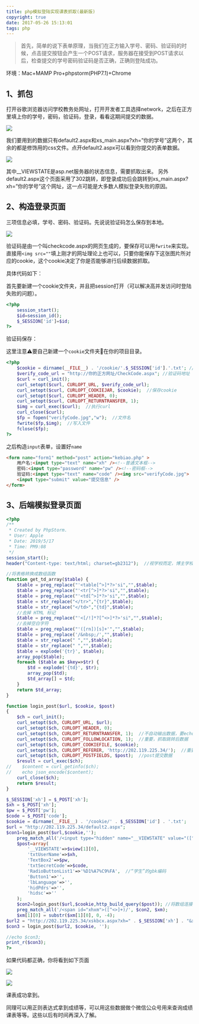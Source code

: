 ```yaml
---
title: php模拟登陆实现课表抓取(最新版)
copyright: true
date: 2017-05-26 15:13:01
tags: php
---
```


> 首先，简单的说下表单原理，当我们在正方输入学号、密码、验证码的时候，点击提交按钮会产生一个POST请求，服务器在接受到POST请求以后，检查提交的学号密码验证码是否正确，正确则登陆成功。

环境：Mac+MAMP Pro+phpstorm(PHP7.1)+Chrome

## 1、抓包

打开谷歌浏览器访问学校教务处网址，打开开发者工具选择network，之后在正方里填上你的学号，密码，验证码，登录，看看这期间提交的数据。

![](http://i1.piimg.com/588926/fa6f6f661397058c.jpg)

我们要用到的数据只有default2.aspx和xs_main.aspx?xh=”你的学号”这两个，其余的都是修饰用的css文件。点开default2.aspx可以看到你提交的表单数据。

![](http://i1.piimg.com/588926/e2468014006c83be.jpg)

其中__VIEWSTATE是asp.net服务器的状态信息，需要抓取出来。
另外default2.aspx这个页面采用了302跳转，即登录成功后会跳转到xs_main.aspx?xh=”你的学号”这个网址，这一点可能是大多数人模拟登录失败的原因。

## 2、构造登录页面

三项信息必填，学号、密码、验证码。先说说验证码怎么保存到本地。

![](http://i4.buimg.com/588926/7d45a6e1eff2d946.jpg)

验证码是由一个叫checkcode.aspx的网页生成的，要保存可以用`fwrite`来实现。直接用`<img src=""`填上刚才的网址理论上也可以，只要你能保存下这张图片所对应的cookie，这个cookie决定了你是否能够进行后续数据抓取。

具体代码如下：

首先要新建一个cookie文件夹，并且把session打开（可以解决高并发访问时登陆失败的问题）。

```php
<?php 
    session_start();
    $id=session_id();
    $_SESSION['id']=$id;
?>
```

验证码保存：

这里注意⚠️要自己新建一个`cookie`文件夹📁在你的项目目录。

```php
<?php 
  	$cookie = dirname(__FILE__) . '/cookie/'.$_SESSION['id'].'.txt'; //cookie路径
	$verify_code_url = "http://你的正方网址/CheckCode.aspx"; //验证码地址
	$curl = curl_init();
	curl_setopt($curl, CURLOPT_URL, $verify_code_url);
	curl_setopt($curl, CURLOPT_COOKIEJAR, $cookie);  //保存cookie
	curl_setopt($curl, CURLOPT_HEADER, 0);
	curl_setopt($curl, CURLOPT_RETURNTRANSFER, 1);
	$img = curl_exec($curl);  //执行curl
	curl_close($curl);
	$fp = fopen("verifyCode.jpg","w");  //文件名
	fwrite($fp,$img);  //写入文件
	fclose($fp);
?>
```

之后构造`input`表单，设置好`name`

```Html
<form name="form1" method="post" action="kebiao.php" >
    用户名:<input type="text" name="xh" /><!--普通文本框-->
    密码:<input type="password" name="pw" /><!--密码框-->
    验证码:<input type="text" name="code" /><img src="verifyCode.jpg">
    <input type="submit" value="提交信息" />
</form>
```

## 3、后端模拟登录页面

```php
<?php
/**
 * Created by PhpStorm.
 * User: Apple
 * Date: 2019/5/17
 * Time: PM9:08
 */
session_start();
header("Content-type: text/html; charset=gb2312");  //视学校而定，博主学校是gbk编码，php也采用的gbk编码方式

//将表格转换成数组函数
function get_td_array($table) {
    $table = preg_replace("'<table[^>]*?>'si","",$table);
    $table = preg_replace("'<tr[^>]*?>'si","",$table);
    $table = preg_replace("'<td[^>]*?>'si","",$table);
    $table = str_replace("</tr>","{tr}",$table);
    $table = str_replace("</td>","{td}",$table);
    //去掉 HTML 标记
    $table = preg_replace("'<[/!]*?[^<>]*?>'si","",$table);
    //去掉空白字符
    $table = preg_replace("'([rn])[s]+'","",$table);
    $table = preg_replace('/&nbsp;/',"",$table);
    $table = str_replace(" ","",$table);
    $table = str_replace(" ","",$table);
    $table = explode('{tr}', $table);
    array_pop($table);
    foreach ($table as $key=>$tr) {
        $td = explode('{td}', $tr);
        array_pop($td);
        $td_array[] = $td;
    }
    return $td_array;
}

function login_post($url, $cookie, $post)
{
    $ch = curl_init();
    curl_setopt($ch, CURLOPT_URL, $url);
    curl_setopt($ch, CURLOPT_HEADER, 0);
    curl_setopt($ch, CURLOPT_RETURNTRANSFER, 1);  //不自动输出数据，要echo才行
    curl_setopt($ch, CURLOPT_FOLLOWLOCATION, 1);  //重要，抓取跳转后数据
    curl_setopt($ch, CURLOPT_COOKIEFILE, $cookie);
    curl_setopt($ch, CURLOPT_REFERER, 'http://202.119.225.34/');  //重要，302跳转需要referer，可以在Request Headers找到
    curl_setopt($ch, CURLOPT_POSTFIELDS, $post);  //post提交数据
    $result = curl_exec($ch);
//    $content = curl_getinfo($ch);
//    echo json_encode($content);
    curl_close($ch);
    return $result;
}

$_SESSION['xh'] = $_POST['xh'];
$xh = $_POST['xh'];
$pw = $_POST['pw'];
$code = $_POST['code'];
$cookie = dirname(__FILE__) . '/cookie/' . $_SESSION['id'] . '.txt';
$url = "http://202.119.225.34/default2.aspx";
$con1=login_post($url,$cookie,'');
    preg_match_all('/<input type="hidden" name="__VIEWSTATE" value="([^<>]+)" \/>/', $con1, $view); //获取__VIEWSTATE字段并存到$view数组中
    $post=array(
        '__VIEWSTATE'=>$view[1][0],
        'txtUserName'=>$xh,
        'TextBox2'=>$pw,
        'txtSecretCode'=>$code,
        'RadioButtonList1'=>'%D1%A7%C9%FA',  //“学生”的gbk编码
        'Button1'=>'',
        'lbLanguage'=>'',
        'hidPdrs'=>'',
        'hidsc'=>''
    );
    $con2=login_post($url,$cookie,http_build_query($post)); //将数组连接成字符串
    preg_match_all('/<span id="xhxm">([^<>]+)/', $con2, $xm);
	$xm[1][0] = substr($xm[1][0], 0, -4);
$url2 = "http://202.119.225.34/xskbcx.aspx?xh=" . $_SESSION['xh'] . "&xm=" . $xm[1][0];
$con3 = login_post($url2, $cookie, '');

//echo $con3;
print_r($con3);
?>
```

如果代码都正确，你将看到如下页面

![](http://i4.buimg.com/588926/eda145ce10fe2f0a.png)



![](http://i4.buimg.com/588926/fad605f358e06ff5.png)

课表成功拿到。

同理可以用正则表达式拿到成绩等，可以用这些数据做个微信公众号用来查询成绩课表等等。这些以后有时间再深入了解。

